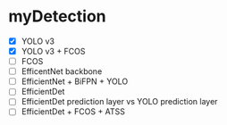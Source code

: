 # myDetection


- [x] YOLO v3
- [x] YOLO v3 + FCOS
- [ ] FCOS
- [ ] EfficentNet backbone
- [ ] EfficientNet + BiFPN + YOLO
- [ ] EfficientDet
- [ ] EfficientDet prediction layer vs YOLO prediction layer
- [ ] EfficientDet + FCOS + ATSS
